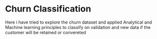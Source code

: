 # Churn Classification
Here i have tried to explore the churn dataset and applied Analytical and Machine learning principles to classify on validation and new data if the customer will be retained or convereted

